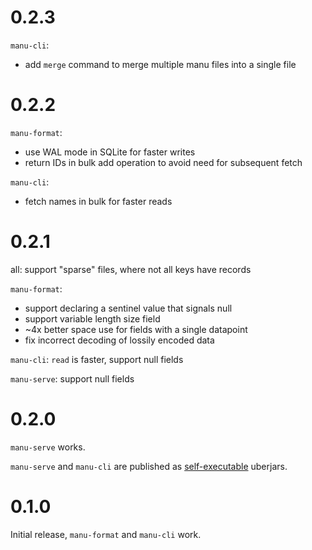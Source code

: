 # 0.2.3

`manu-cli`:

- add `merge` command to merge multiple manu files into a single file

# 0.2.2

`manu-format`:

- use WAL mode in SQLite for faster writes
- return IDs in bulk add operation to avoid need for subsequent fetch

`manu-cli`:

- fetch names in bulk for faster reads

# 0.2.1

all: support "sparse" files, where not all keys have records

`manu-format`:

- support declaring a sentinel value that signals null
- support variable length size field
- ~4x better space use for fields with a single datapoint
- fix incorrect decoding of lossily encoded data

`manu-cli`: `read` is faster, support null fields

`manu-serve`: support null fields

# 0.2.0

`manu-serve` works.

`manu-serve` and `manu-cli` are published as [self-executable](https://skife.org/java/unix/2011/06/20/really_executable_jars.html) uberjars.

# 0.1.0

Initial release, `manu-format` and `manu-cli` work.
